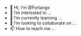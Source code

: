 - 👋 Hi, I’m @Forlangx
- 👀 I’m interested in ...
- 🌱 I’m currently learning ...
- 💞️ I’m looking to collaborate on ...
- 📫 How to reach me ...

<!---
Forlangx/Forlangx is a ✨ special ✨ repository because its `README.md` (this file) appears on your GitHub profile.
You can click the Preview link to take a look at your changes.
--->
